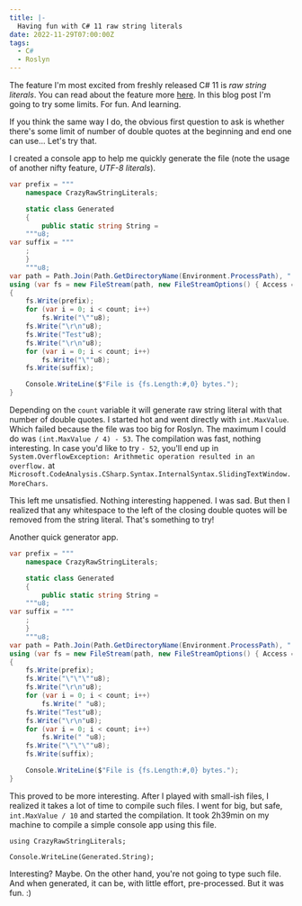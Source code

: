 ```yaml
---
title: |-
  Having fun with C# 11 raw string literals
date: 2022-11-29T07:00:00Z
tags:
  - C#
  - Roslyn
---
```

The feature I'm most excited from freshly released C# 11 is _raw string literals_. You can read about the feature more [here][1]. In this blog post I'm going to try some limits. For fun. And learning.

<!-- excerpt -->

If you think the same way I do, the obvious first question to ask is whether there's some limit of number of double quotes at the beginning and end one can use... Let's try that.

I created a console app to help me quickly generate the file (note the usage of another nifty feature, _UTF-8 literals_).

```csharp
var prefix = """
    namespace CrazyRawStringLiterals;

    static class Generated
    {
        public static string String = 
    """u8;
var suffix = """
    ;
    }    
    """u8;
var path = Path.Join(Path.GetDirectoryName(Environment.ProcessPath), "..", "..", "..", "..", "CrazyRawStringLiterals", "Generated.cs");
using (var fs = new FileStream(path, new FileStreamOptions() { Access = FileAccess.Write, Mode = FileMode.Truncate, BufferSize = 64 * 1024 }))
{
    fs.Write(prefix);
    for (var i = 0; i < count; i++)
        fs.Write("\""u8);
    fs.Write("\r\n"u8);
    fs.Write("Test"u8);
    fs.Write("\r\n"u8);
    for (var i = 0; i < count; i++)
        fs.Write("\""u8);
    fs.Write(suffix);

    Console.WriteLine($"File is {fs.Length:#,0} bytes.");
}
```

Depending on the `count` variable it will generate raw string literal with that number of double quotes. I started hot and went directly with `int.MaxValue`. Which failed because the file was too big for Roslyn. The maximum I could do was `(int.MaxValue / 4) - 53`. The compilation was fast, nothing interesting. In case you'd like to try `- 52`, you'll end up in `System.OverflowException: Arithmetic operation resulted in an overflow.` at `Microsoft.CodeAnalysis.CSharp.Syntax.InternalSyntax.SlidingTextWindow.MoreChars`.

This left me unsatisfied. Nothing interesting happened. I was sad. But then I realized that any whitespace to the left of the closing double quotes will be removed from the string literal. That's something to try!

Another quick generator app.

```csharp
var prefix = """
    namespace CrazyRawStringLiterals;

    static class Generated
    {
        public static string String = 
    """u8;
var suffix = """
    ;
    }    
    """u8;
var path = Path.Join(Path.GetDirectoryName(Environment.ProcessPath), "..", "..", "..", "..", "CrazyRawStringLiterals", "Generated.cs");
using (var fs = new FileStream(path, new FileStreamOptions() { Access = FileAccess.Write, Mode = FileMode.Truncate, BufferSize = 64 * 1024 }))
{
    fs.Write(prefix);
    fs.Write("\"\"\""u8);
    fs.Write("\r\n"u8);
    for (var i = 0; i < count; i++)
        fs.Write(" "u8);
    fs.Write("Test"u8);
    fs.Write("\r\n"u8);
    for (var i = 0; i < count; i++)
        fs.Write(" "u8);
    fs.Write("\"\"\""u8);
    fs.Write(suffix);

    Console.WriteLine($"File is {fs.Length:#,0} bytes.");
}
```

This proved to be more interesting. After I played with small-ish files, I realized it takes a lot of time to compile such files. I went for big, but safe, `int.MaxValue / 10` and started the compilation. It took 2h39min on my machine to compile a simple console app using this file.

```
using CrazyRawStringLiterals;

Console.WriteLine(Generated.String);
```

Interesting? Maybe. On the other hand, you're not going to type such file. And when generated, it can be, with little effort, pre-processed. But it was fun. :)

[1]: https://learn.microsoft.com/en-us/dotnet/csharp/whats-new/csharp-11#raw-string-literals


